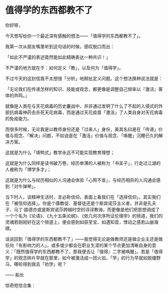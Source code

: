 # 值得学的东西都教不了

你好呀，

今天想写给你一个最近深有感触的想法——「值得学的东西都教不了」。

我第一次从朋友嘴里听到这句话的时候，感叹脱口而出：

「如此不严谨的表述竟然能如此精确表达一种共识！」

不严谨的地方就在于：如何定义「教」，以及何为「值得学」。

不过今天的这封信我不太想很「分析」地掰扯定义问题。这个想法换种说法就是：

「无论我们在传递怎样的知识、技能或观念，都更像是调整自己频率以『激活』客体的共鸣。」

就像是人类在与天花病毒的历史鏖战中，并非通过发明了什么了不起的入侵式的外部抗病毒神药去杀死天花病毒，而是通过天花疫苗「激活」了人类自身对天花病毒的免疫能力。

而很多时候，无论我是以教师身份还是「过来人」身份，美其名曰是在「传递」价值与观念、「解决」问题，不如说是在「激活」价值与观念、「唤醒」沉睡已久的解决方案。

这就是为什么「填鸭式」教学永远不可能实现教育理想；

这就是为什么同样是读书破万卷，经历单薄的人被称为「书呆子」，行走过江湖的人被称为「博学多才」；

这就是为什么与经历相似的人沟通会体验「心照不宣」，与经历相异的人沟通会感到「对牛弹琴」。

当下时人，谈精神生活时，言必称信仰。表面上看我们在「选择信仰」，其实我们在「被信仰选择」。你是个儒教徒、基督徒还是个斯宾诺莎主义者，并非是孔夫子、马丁·路德亦或是斯宾诺莎跨越时空的谆谆教诲，而更像是他们把思想调成了一个个名为《论语》、《九十五条论纲》、《依几何次序所证伦理学》的频道，我们的灵魂若刚刚好在这个频道上，便会感到如获至宝、如遇知音，悸动之感若山崩海啸。

话说回到「值得学的东西都教不了」——我觉得无论是做教师还是做企业主还是做任何「有影响力的人」，或多或少都会在职业生涯的某个节点更加清晰自身的意义：「既然值得学的东西都教不了，那我便去让『值得』二字被唤醒」。若是「值得学」的观念碎片早就在那里，如今被激活成一团火焰，「学」的行为早就如脱缰野马，哪轮得到我去「劝学」呢？

—— 船长

惊奇短信合集：